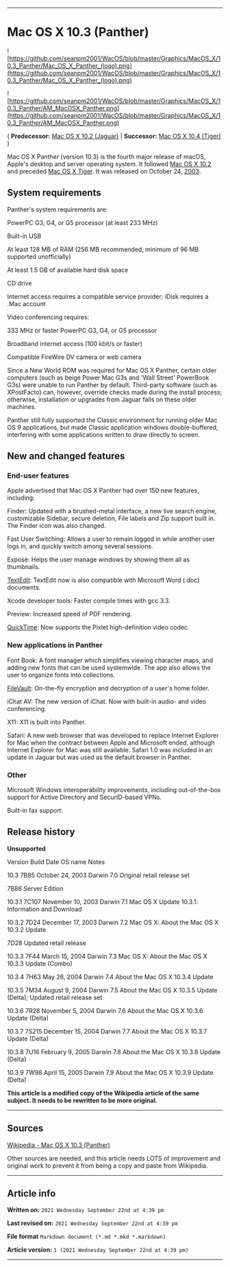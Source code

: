   
***

# Mac OS X 10.3 (Panther)

<!--
<details>
<summary><p>Click/tap here to expand/collapse</p>
<p>the dropdown containing the Mac OS X 10.2 logo</p></summary>

![https://github.com/seanpm2001/WacOS/blob/master/Graphics/MacOS_X/10.2_Jaguar/Jaguar-logo.png](https://github.com/seanpm2001/WacOS/blob/master/Graphics/MacOS_X/10.2_Jaguar/Jaguar-logo.png)

</details>
!-->

![https://github.com/seanpm2001/WacOS/blob/master/Graphics/MacOS_X/10.3_Panther/Mac_OS_X_Panther_(logo).png](https://github.com/seanpm2001/WacOS/blob/master/Graphics/MacOS_X/10.3_Panther/Mac_OS_X_Panther_(logo).png)

![https://github.com/seanpm2001/WacOS/blob/master/Graphics/MacOS_X/10.3_Panther/AM_MacOSX_Panther.png](https://github.com/seanpm2001/WacOS/blob/master/Graphics/MacOS_X/10.3_Panther/AM_MacOSX_Panther.png)

( **Predecessor:** [Mac OS X 10.2 (Jaguar)](https://github.com/seanpm2001/WacOS/wiki/Mac-OS-X-10-2-Jaguar/) | **Successor:** [Mac OS X 10.4 (Tiger)](https://github.com/seanpm2001/WacOS/wiki/Mac-OS-X-10-4-Tiger/) )

Mac OS X Panther (version 10.3) is the fourth major release of macOS, Apple's desktop and server operating system. It followed [Mac OS X 10.2](https://github.com/seanpm2001/WacOS/wiki/Mac-OS-X-10-2-Jaguar/) and preceded [Mac OS X Tiger](https://github.com/seanpm2001/WacOS/wiki/Mac-OS-X-10-4-Tiger/). It was released on October 24, [2003](https://github.com/seanpm2001/WacOS/wiki/2003/).

## System requirements

Panther's system requirements are:

PowerPC G3, G4, or G5 processor (at least 233 MHz)

Built-in USB

At least 128 MB of RAM (256 MB recommended, minimum of 96 MB supported unofficially)

At least 1.5 GB of available hard disk space

CD drive

Internet access requires a compatible service provider; iDisk requires a .Mac account

Video conferencing requires:

333 MHz or faster PowerPC G3, G4, or G5 processor

Broadband internet access (100 kbit/s or faster)

Compatible FireWire DV camera or web camera

Since a New World ROM was required for Mac OS X Panther, certain older computers (such as beige Power Mac G3s and 'Wall Street' PowerBook G3s) were unable to run Panther by default. Third-party software (such as XPostFacto) can, however, override checks made during the install process; otherwise, installation or upgrades from Jaguar fails on these older machines.

Panther still fully supported the Classic environment for running older Mac OS 9 applications, but made Classic application windows double-buffered, interfering with some applications written to draw directly to screen.

## New and changed features

### End-user features

Apple advertised that Mac OS X Panther had over 150 new features, including:


Finder: Updated with a brushed-metal interface, a new live search engine, customizable Sidebar, secure deletion, File labels and Zip support built in. The Finder icon was also changed.

Fast User Switching: Allows a user to remain logged in while another user logs in, and quickly switch among several sessions.

Exposé: Helps the user manage windows by showing them all as thumbnails.

[TextEdit](https://github.com/seanpm2001/WacOS/wiki/TextEdit/): TextEdit now is also compatible with Microsoft Word (.doc) documents.

Xcode developer tools: Faster compile times with gcc 3.3.

Preview: Increased speed of PDF rendering.

[QuickTime](https://github.com/seanpm2001/WacOS/wiki/QuickTime/): Now supports the Pixlet high-definition video codec.

### New applications in Panther


Font Book: A font manager which simplifies viewing character maps, and adding new fonts that can be used systemwide. The app also allows the user to organize fonts into collections.

[FileVault](https://github.com/seanpm2001/WacOS/wiki/FileVault/): On-the-fly encryption and decryption of a user's home folder.

iChat AV: The new version of iChat. Now with built-in audio- and video conferencing.

X11: X11 is built into Panther.

Safari: A new web browser that was developed to replace Internet Explorer for Mac when the contract between Apple and Microsoft ended, although Internet Explorer for Mac was still available. Safari 1.0 was included in an update in Jaguar but was used as the default browser in Panther.

### Other

Microsoft Windows interoperability improvements, including out-of-the-box support for Active Directory and SecurID-based VPNs.

Built-in fax support.

## Release history

**Unsupported**

Version 	Build 	Date 	OS name 	Notes

10.3 	7B85 	October 24, 2003 	Darwin 7.0 	Original retail release set

7B86 	Server Edition

10.3.1 	7C107 	November 10, 2003 	Darwin 7.1 	Mac OS X Update 10.3.1: Information and Download

10.3.2 	7D24 	December 17, 2003 	Darwin 7.2 	Mac OS X: About the Mac OS X 10.3.2 Update

7D28 		Updated retail release

10.3.3 	7F44 	March 15, 2004 	Darwin 7.3 	Mac OS X: About the Mac OS X 10.3.3 Update (Combo)

10.3.4 	7H63 	May 26, 2004 	Darwin 7.4 	About the Mac OS X 10.3.4 Update

10.3.5 	7M34 	August 9, 2004 	Darwin 7.5 	About the Mac OS X 10.3.5 Update (Delta); Updated retail release set

10.3.6 	7R28 	November 5, 2004 	Darwin 7.6 	About the Mac OS X 10.3.6 Update (Delta)

10.3.7 	7S215 	December 15, 2004 	Darwin 7.7 	About the Mac OS X 10.3.7 Update (Delta)

10.3.8 	7U16 	February 9, 2005 	Darwin 7.8 	About the Mac OS X 10.3.8 Update (Delta)

10.3.9 	7W98 	April 15, 2005 	Darwin 7.9 	About the Mac OS X 10.3.9 Update (Delta)

**This article is a modified copy of the Wikipedia article of the same subject. It needs to be rewritten to be more original.**

***

## Sources

[Wikipedia - Mac OS X 10.3 (Panther)](https://en.wikipedia.org/wiki/Mac_OS_X_10.3/)

Other sources are needed, and this article needs LOTS of improvement and original work to prevent it from being a copy and paste from Wikipedia.

***

## Article info

**Written on:** `2021 Wednesday September 22nd at 4:39 pm`

**Last revised on:** `2021 Wednesday September 22nd at 4:39 pm`

**File format** `Markdown document (*.md *.mkd *.markdown)`

**Article version:** `1 (2021 Wednesday September 22nd at 4:39 pm)`

***

<!-- Tools

Quick copy and paste

https://github.com/seanpm2001/WacOS/wiki/

!-->

